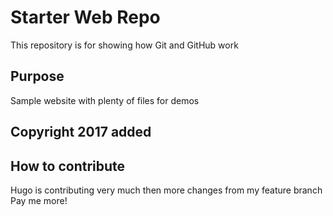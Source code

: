 # Starter Web Repo

This repository is for showing how Git and GitHub work

## Purpose

Sample website with plenty of files for demos

## Copyright 2017 added

## How to contribute
Hugo is contributing very much
then more changes from my feature branch
Pay me more!
